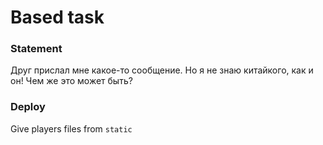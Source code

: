 # Based task

### Statement
Друг прислал мне какое-то сообщение. Но я не знаю китайкого, как и он! Чем же это может быть?

### Deploy
Give players files from `static`
